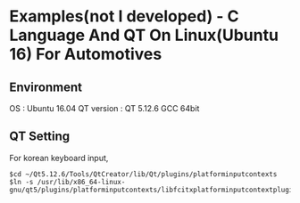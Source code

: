 # Examples(not I developed) - C Language And QT On Linux(Ubuntu 16) For Automotives



Environment
---
OS : Ubuntu 16.04
QT version : QT 5.12.6 GCC 64bit




QT Setting
---
For korean keyboard input, 
```shell command
$cd ~/Qt5.12.6/Tools/QtCreator/lib/Qt/plugins/platforminputcontexts
$ln -s /usr/lib/x86_64-linux-gnu/qt5/plugins/platforminputcontexts/libfcitxplatforminputcontextplugin.so
```

